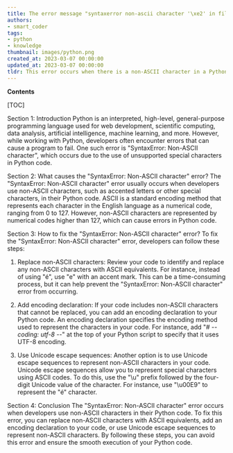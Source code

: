 ```yaml
---
title: The error message "syntaxerror non-ascii character '\xe2' in file" is related to python
authors:
- smart_coder
tags:
- python
- knowledge
thumbnail: images/python.png
created_at: 2023-03-07 00:00:00
updated_at: 2023-03-07 00:00:00
tldr: This error occurs when there is a non-ASCII character in a Python file that is being interpreted as ASCII.
---
```


**Contents**

[TOC]

Section 1: Introduction
Python is an interpreted, high-level, general-purpose programming language used for web development, scientific computing, data analysis, artificial intelligence, machine learning, and more. However, while working with Python, developers often encounter errors that can cause a program to fail. One such error is "SyntaxError: Non-ASCII character", which occurs due to the use of unsupported special characters in Python code.

Section 2: What causes the "SyntaxError: Non-ASCII character" error?
The "SyntaxError: Non-ASCII character" error usually occurs when developers use non-ASCII characters, such as accented letters or other special characters, in their Python code. ASCII is a standard encoding method that represents each character in the English language as a numerical code, ranging from 0 to 127. However, non-ASCII characters are represented by numerical codes higher than 127, which can cause errors in Python code.

Section 3: How to fix the "SyntaxError: Non-ASCII character" error?
To fix the "SyntaxError: Non-ASCII character" error, developers can follow these steps:

1. Replace non-ASCII characters: Review your code to identify and replace any non-ASCII characters with ASCII equivalents. For instance, instead of using "é", use "e" with an accent mark. This can be a time-consuming process, but it can help prevent the "SyntaxError: Non-ASCII character" error from occurring.

2. Add encoding declaration: If your code includes non-ASCII characters that cannot be replaced, you can add an encoding declaration to your Python code. An encoding declaration specifies the encoding method used to represent the characters in your code. For instance, add "# -*- coding: utf-8 -*-" at the top of your Python script to specify that it uses UTF-8 encoding.

3. Use Unicode escape sequences: Another option is to use Unicode escape sequences to represent non-ASCII characters in your code. Unicode escape sequences allow you to represent special characters using ASCII codes. To do this, use the "\u" prefix followed by the four-digit Unicode value of the character. For instance, use "\u00E9" to represent the "é" character.

Section 4: Conclusion
The "SyntaxError: Non-ASCII character" error occurs when developers use non-ASCII characters in their Python code. To fix this error, you can replace non-ASCII characters with ASCII equivalents, add an encoding declaration to your code, or use Unicode escape sequences to represent non-ASCII characters. By following these steps, you can avoid this error and ensure the smooth execution of your Python code.
